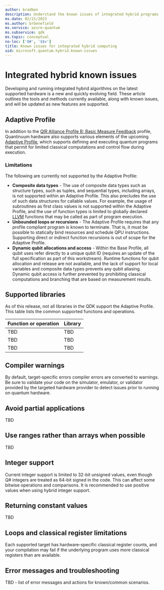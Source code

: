 ```yaml
---
author: bradben
description: Understand the known issues of integrated hybrid programs with Q# and the QDK and supported hardware.
ms.date: 02/21/2023
ms.author: brbenefield
ms.service: azure-quantum
ms.subservice: qdk
ms.topic: conceptual
no-loc: ['Q#', '$$v']
title: Known issues for integrated hybrid computing
uid: microsoft.quantum.hybrid.known-issues
---
```


# Integrated hybrid known issues

Developing and running integrated hybrid algorithms on the latest supported hardware is a new and quickly evolving field. These article outlines the tools and methods currently available, along with known issues, and will be updated as new features are supported.

## Adaptive Profile

In addition to the [QIR Alliance Profile B: Basic Measure Feedback](https://github.com/qir-alliance/qir-spec/blob/main/specification/v0.1/7_Profiles.md#profile-b-basic-measurement-feedback) profile, Quantinuum hardware also supports various elements of the upcoming [Adaptive Profile](https://github.com/qir-alliance/.github/pull/31), which supports defining and executing quantum programs that permit for limited classical computations and control flow during execution.

### Limitations

The following are currently not supported by the Adaptive Profile:

- **Composite data types** - The use of composite data types such as structure types, such as tuples, and sequential types, including arrays, is not supported within an Adaptive Profile. This also precludes the use of such data structures for callable values. For example, the usage of subroutines as first class values is not supported within the Adaptive Profile, and the use of function types is limited to globally declared [LLVM](https://llvm.org/) functions that may be called as part of program execution.
- **Unbounded loops or recursions** - The Adaptive Profile requires that any profile compliant program is known to terminate. That is, it must be possible to statically bind resources and schedule QPU instructions. Supporting direct or indirect function recursions is out of scope for the Adaptive Profile.
- **Dynamic qubit allocations and access** - Within the Base Profile, all qubit uses refer directly to a unique qubit ID (requires an update of the full specification as part of this workstream). Runtime functions for qubit allocation and release are not available, and the lack of support for local variables and composite data types prevents any qubit aliasing. Dynamic qubit access is further prevented by prohibiting classical computations and branching that are based on measurement results.

## Supported libraries

As of this release, not all libraries in the QDK support the Adaptive Profile. This table lists the common supported functions and operations.

| Function or operation | Library |
| --- | --- |
| TBD | TBD |
| TBD | TBD |
| TBD | TBD |

## Compiler warnings

By default, target-specific errors compiler errors are converted to warnings.  Be sure to validate your code on the simulator, emulator, or validator provided by the targeted hardware provider to detect issues prior to running on quantum hardware.

## Avoid partial applications

TBD

## Use ranges rather than arrays when possible

TBD

## Integer support

Current integer support is limited to 32-bit unsigned values, even though Q# integers are treated as 64-bit signed in the code. This can affect some bitwise operations and comparisons. It is recommended to use positive values when using hybrid integer support.

## Returning constant values

TBD

## Loops and classical register limitations

Each supported target has hardware-specific classical register counts, and your compilation may fail if the underlying program uses more classical registers than are available.

## Error messages and troubleshooting

TBD - list of error messages and actions for known/common scenarios. 
